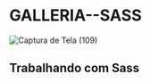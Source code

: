 # GALLERIA--SASS
![Captura de Tela (109)](https://user-images.githubusercontent.com/88130044/197657143-b64d05e0-5377-4a85-b95a-0664d60070b2.png)
## Trabalhando com Sass
